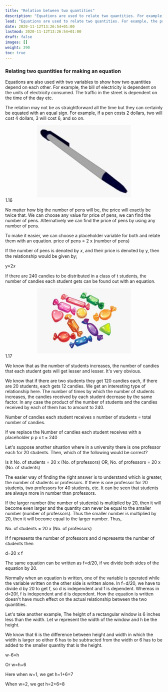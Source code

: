 ```yaml
---
title: "Relation between two quantities"
description: "Equations are used to relate two quantities. For example, the price of pens is twice the number of pens. The relationship can be represented as y=2x. Similarly, the number of candies each student gets decreases as the number of students increases. The relationship can be represented as p x t = 240. In another example, the number of students is 20 times the number of professors. The relationship can be represented as d=20f. The actual relationship between two quantities is not affected by how the equation is written. In the last example, the height of a window is 6 inches less than the width. The relationship can be represented as w-6=h or w=h+6."
lead: "Equations are used to relate two quantities. For example, the price of pens is twice the number of pens. The relationship can be represented as y=2x. Similarly, the number of candies each student gets decreases as the number of students increases. The relationship can be represented as p x t = 240. In another example, the number of students is 20 times the number of professors. The relationship can be represented as d=20f. The actual relationship between two quantities is not affected by how the equation is written. In the last example, the height of a window is 6 inches less than the width. The relationship can be represented as w-6=h or w=h+6."
date: 2020-11-12T13:26:54+01:00
lastmod: 2020-11-12T13:26:54+01:00
draft: false
images: []
weight: 390
toc: true
---
```


### Relating two quantities for making an equation
Equations are also used with two variables to show how two quantities depend on each other. 
For example, the bill of electricity is dependent on the units of electricity consumed. The traffic in the street is dependent on the time of the day etc.

The relation may not be as straightforward all the time but they can certainly be equated with an equal sign. 
For example, if a pen costs 2 dollars, two will cost 4 dollars, 3 will cost 6, and so on. 


<img src="1_16_pen.jpg" width="300" style="display: block; margin: 0 auto;">
1.16

No matter how big the number of pens will be, the price will exactly be twice that. We can choose any value for price of pens, we can find the number of pens. Alternatively we can find the price of pens by using any number of pens.  

To make it easier, we can choose a placeholder variable for both and relate them with an equation. 
price of pens = 2 x (number of pens)

If the number of pens is denoted by 𝑥, and their price is denoted by y, then the relationship would be given by;

y=2𝑥

If there are 240 candies to be distributed in a class of t students, the number of candies each student gets can be found out with an equation. 

<img src="1_17_candies.jpg" width="300" style="display: block; margin: 0 auto;">
1.17

We know that as the number of students increases, the number of candies that each student gets will get lesser and lesser. It's very obvious. 

We know that if there are two students they get 120 candies each, if there are 20 students, each gets 12 candies. We get an interesting type of relationship here. The number of times by which the number of students increases, the candies received by each student decrease by the same factor. In any case the product of the number of students and the candies received by each of them has to amount to 240.

Number of candies each student receives x number of students = total number of candies.

If we replace the Number of candies each student receives with a placeholder p
p x t = 240

Let's suppose another situation where in a university there is one professor each for 20 students. Then, which of the following would be correct?

Is it No. of students = 20 x (No. of professors)
OR, 
No. of professors = 20 x (No. of students)

The easier way of finding the right answer is to understand which is greater, the number of students or professors. If there is one professor for 20 students, two professors for 40 students, etc. It can be seen that students are always more in number than professors.

If the larger number (the number of students) is multiplied by 20, then it will become even larger and the quantity can never be equal to the smaller number (number of professors). Thus the smaller number is multiplied by 20, then it will become equal to the larger number. Thus,

No. of students = 20 x (No. of professors)

If f represents the number of professors and d represents the number of students then 

d=20 x f

The same equation can be written as f=d/20, if we divide both sides of the equation by 20.

Normally when an equation is written, one of the variable is operated while the variable written on the other side is written alone.
In f=d/20, we have to divide d by 20 to get f, so d is independent and f is dependent. Whereas in d=20f, f is independent and d is dependent. How the equation is written doesn't have much effect on the actual relationship between the two quantities.


Let's take another example, 
The height of a rectangular window is 6 inches less than the width. Let w represent the width of the window and h be the height.

We know that 6 is the difference between height and width in which the width is larger so either 6 has to be subtracted from the width or 6 has to be added to the smaller quantity that is the height. 

w-6=h

Or w=h+6 

Here when w=1, we get h=1+6=7

When w=2, we get h=2+6=8
